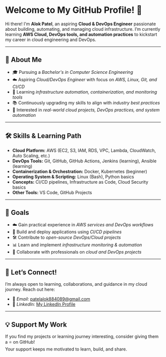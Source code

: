 # Welcome to My GitHub Profile! 👋  

Hi there! I'm **Alok Patel**, an aspiring **Cloud & DevOps Engineer** passionate about building, automating, and managing cloud infrastructure. I’m currently learning **AWS Cloud, DevOps tools, and automation practices** to kickstart my career in cloud engineering and DevOps.  

---

## 🚀 About Me  

- 🎓 Pursuing a *Bachelor's in Computer Science Engineering*  
- ☁️ Aspiring *Cloud/DevOps Engineer* with focus on *AWS, Linux, Git, and CI/CD*  
- 🔧 Learning *infrastructure automation, containerization, and monitoring tools*  
- 📚 Continuously upgrading my skills to align with *industry best practices*  
- 🌱 Interested in *real-world cloud projects, DevOps practices, and system automation*  

---

## 🛠 Skills & Learning Path  

- **Cloud Platform:** AWS (EC2, S3, IAM, RDS, VPC, Lambda, CloudWatch, Auto Scaling, etc.)  
- **DevOps Tools:** Git, GitHub, GitHub Actions, Jenkins (learning), Ansible (learning)  
- **Containerization & Orchestration:** Docker, Kubernetes (beginner)  
- **Operating System & Scripting:** Linux (Bash), Python basics  
- **Concepts:** CI/CD pipelines, Infrastructure as Code, Cloud Security basics  
- **Other Tools:** VS Code, GitHub Projects  

---

## 🎯 Goals  

- ☁️ Gain practical experience in *AWS services and DevOps workflows*  
- 🔄 Build and deploy applications using *CI/CD pipelines*  
- 🛠 Contribute to *open-source DevOps/Cloud projects*  
- 📊 Learn and implement *infrastructure monitoring & automation*  
- 🤝 Collaborate with professionals on *cloud and DevOps projects*  

---

## 🤝 Let’s Connect!  

I’m always open to learning, collaborations, and guidance in my cloud journey. Reach out here:  

- 📧 *Email:* patelalok884089@gmail.com  
- 🔗 *LinkedIn:* [My LinkedIn Profile](https://www.linkedin.com/in/alok-patel-4b132922a)  

---

## 💡 Support My Work  

If you find my projects or learning journey interesting, consider giving them a ⭐ on GitHub!  
Your support keeps me motivated to learn, build, and share.  

